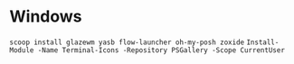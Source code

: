 # Windows
`scoop install glazewm yasb flow-launcher oh-my-posh zoxide`
`Install-Module -Name Terminal-Icons -Repository PSGallery -Scope CurrentUser`
